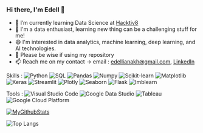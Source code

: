 ### Hi there, I'm Edell 👋

- 🌱 I’m currently learning Data Science at [Hacktiv8](https://www.hacktiv8.com/data-science)
- 👯 I'm a data enthusiast, learning new thing can be a challenging stuff for me!
- 😄 I'm interested in data analytics, machine learning, deep learning, and AI technologies.
- 💬 Please be wise if using my repository
- 📫 Reach me on my contact -> email : edellianakh@gmail.com, [LinkedIn](https://www.linkedin.com/in/nabila-edelliana/)

Skills :
![Python](https://img.shields.io/badge/-python-informational)
![SQL](https://img.shields.io/badge/-SQL-success)
![Pandas](https://img.shields.io/badge/-Pandas-yellowgreen)
![Numpy](https://img.shields.io/badge/-numpy-blue)
![Scikit-learn](https://img.shields.io/badge/-scikit--learn-yellowgreen)
![Matplotlib](https://img.shields.io/badge/-matplotlib-lightgrey)
![Keras](https://img.shields.io/badge/-Keras-red)
![Streamlit](https://img.shields.io/badge/-Streamlit-yellow)
![Plotly](https://img.shields.io/badge/-Plotly-9cf)
![Seaborn](https://img.shields.io/badge/-Seaborn-blue)
![Flask](https://img.shields.io/badge/-Flask-green)
![Imblearn](https://img.shields.io/badge/-Imblearn-orange)

Tools :
![Visual Studio Code](https://img.shields.io/badge/-Visual%20Studio%20Code-informational)
![Google Data Studio](https://img.shields.io/badge/-Google__Data__Studio-blueviolet)
![Tableau](https://img.shields.io/badge/-Tableau-yellowgreen)
![Google Cloud Platform](https://img.shields.io/badge/-Google__Cloud__Platform-orange)


[![MyGithubStats](https://github-readme-stats.vercel.app/api?username=nabilaedelliana&count_private=true&show_icons=true&theme=radical&hide_rank=false)](https://github.com/anuraghazra/github-readme-stats)

![Top Langs](https://github-readme-stats.vercel.app/api/top-langs/?username=nabilaedelliana&hide=TeX&layout=compact)
